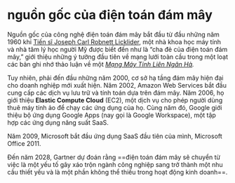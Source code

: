 # nguồn gốc của điện toán đám mây

Nguồn gốc của công nghệ điện toán đám mây bắt đầu từ đầu những năm 1960 khi [Tiến sĩ Joseph Carl Robnett Licklider](https://www.internethalloffame.org/inductee/jcr-licklider/), một nhà khoa học máy tính và nhà tâm lý học người Mỹ được biết đến như là “cha đẻ của điện toán đám mây,” giới thiệu những ý tưởng đầu tiên về mạng lưới toàn cầu trong một loạt các bản ghi nhớ thảo luận về một _[Mạng Máy Tính Liên Ngân Hà](https://archive.computerhistory.org/resources/access/text/2016/03/102717159-05-01-acc.pdf)._

Tuy nhiên, phải đến đầu những năm 2000, cơ sở hạ tầng đám mây hiện đại cho doanh nghiệp mới xuất hiện. Năm 2002, Amazon Web Services bắt đầu cung cấp các dịch vụ lưu trữ và tính toán dựa trên đám mây. Năm 2006, họ giới thiệu **Elastic Compute Cloud** (EC2), một dịch vụ cho phép người dùng thuê máy tính ảo để chạy các ứng dụng của họ. Cùng năm đó, Google giới thiệu bộ ứng dụng Google Apps (nay gọi là Google Workspace), một tập hợp các ứng dụng năng suất SaaS.

Năm 2009, Microsoft bắt đầu ứng dụng SaaS đầu tiên của mình, Microsoft Office 2011.

Đến năm 2028, Gartner dự đoán rằng ==điện toán đám mây sẽ chuyển từ việc là một yếu tố gây xáo trộn ngành công nghiệp sang trở thành một nhu cầu thiết yếu và là một phần không thể thiếu trong hoạt động kinh doanh==.